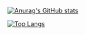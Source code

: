 
[![Anurag's GitHub stats](https://github-readme-stats.vercel.app/api?username=ChenWou)](https://github.com/anuraghazra/github-readme-stats)

[![Top Langs](https://github-readme-stats.vercel.app/api/top-langs/?username=ChenWou&layout=compact)](https://github.com/anuraghazra/github-readme-stats)
